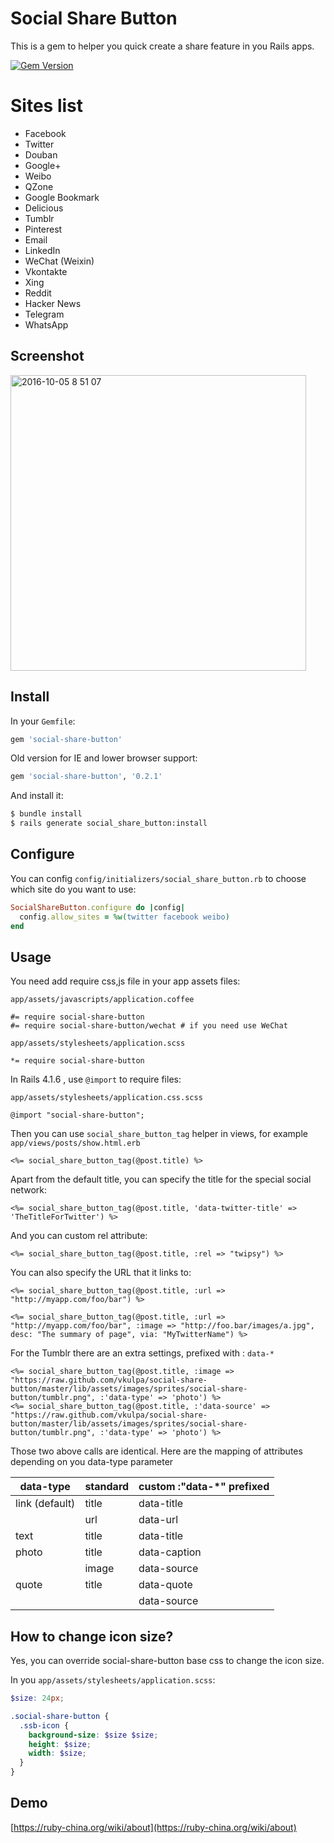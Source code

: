 # Social Share Button

This is a gem to helper you quick create a share feature in you Rails apps.

[![Gem Version](https://badge.fury.io/rb/social-share-button.svg)](https://badge.fury.io/rb/social-share-button)

# Sites list

* Facebook
* Twitter
* Douban
* Google+
* Weibo
* QZone
* Google Bookmark
* Delicious
* Tumblr
* Pinterest
* Email
* LinkedIn
* WeChat (Weixin)
* Vkontakte
* Xing
* Reddit
* Hacker News
* Telegram
* WhatsApp

## Screenshot

<img width="473" alt="2016-10-05 8 51 07" src="https://cloud.githubusercontent.com/assets/5518/19097657/ea7c0a20-8ad8-11e6-953f-83354d9a6384.png">

## Install

In your `Gemfile`:

```ruby
gem 'social-share-button'
```

Old version for IE and lower browser support:

```ruby
gem 'social-share-button', '0.2.1'
```

And install it:

```bash
$ bundle install
$ rails generate social_share_button:install
```

## Configure

You can config `config/initializers/social_share_button.rb` to choose which site do you want to use:

```ruby
SocialShareButton.configure do |config|
  config.allow_sites = %w(twitter facebook weibo)
end
```

## Usage

You need add require css,js file in your app assets files:

`app/assets/javascripts/application.coffee`

```
#= require social-share-button
#= require social-share-button/wechat # if you need use WeChat
```

`app/assets/stylesheets/application.scss`

```
*= require social-share-button
```

In Rails 4.1.6 , use `@import` to require files:

`app/assets/stylesheets/application.css.scss`

```
@import "social-share-button";
```

Then you can use `social_share_button_tag` helper in views, for example `app/views/posts/show.html.erb`

```erb
<%= social_share_button_tag(@post.title) %>
```

Apart from the default title, you can specify the title for the special social network:

```erb
<%= social_share_button_tag(@post.title, 'data-twitter-title' => 'TheTitleForTwitter') %>
```

And you can custom rel attribute:

```erb
<%= social_share_button_tag(@post.title, :rel => "twipsy") %>
```

You can also specify the URL that it links to:

```erb
<%= social_share_button_tag(@post.title, :url => "http://myapp.com/foo/bar") %>
```

```erb
<%= social_share_button_tag(@post.title, :url => "http://myapp.com/foo/bar", :image => "http://foo.bar/images/a.jpg", desc: "The summary of page", via: "MyTwitterName") %>
```

For the Tumblr there are an extra settings, prefixed with : `data-*`

```erb
<%= social_share_button_tag(@post.title, :image => "https://raw.github.com/vkulpa/social-share-button/master/lib/assets/images/sprites/social-share-button/tumblr.png", :'data-type' => 'photo') %>
<%= social_share_button_tag(@post.title, :'data-source' => "https://raw.github.com/vkulpa/social-share-button/master/lib/assets/images/sprites/social-share-button/tumblr.png", :'data-type' => 'photo') %>
```

Those two above calls are identical.
Here are the mapping of attributes depending on you data-type parameter

| data-type         | standard  | custom :"data-*" prefixed  |
| ----------------- | --------- | -------------------------- |
| link (default)    | title     | data-title                 |
|                   | url       | data-url                   |
| text              | title     | data-title                 |
| photo             | title     | data-caption               |
|                   | image     | data-source                |
| quote             | title     | data-quote                 |
|                   |           | data-source                |

## How to change icon size?

Yes, you can override social-share-button base css to change the icon size.

In you `app/assets/stylesheets/application.scss`:

```scss
$size: 24px;

.social-share-button {
  .ssb-icon {
    background-size: $size $size;
    height: $size;
    width: $size;
  }
}
```

## Demo

[https://ruby-china.org/wiki/about](https://ruby-china.org/wiki/about)

